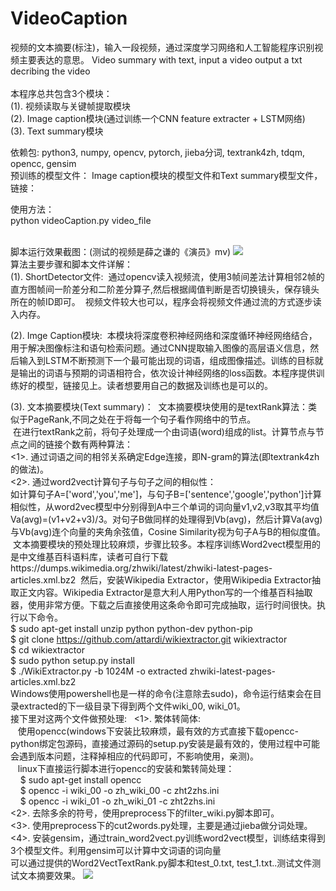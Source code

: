 # VideoCaption
视频的文本摘要(标注)，输入一段视频，通过深度学习网络和人工智能程序识别视频主要表达的意思。
Video summary with text, input a video output a txt decribing the video
</br>
</br>
本程序总共包含3个模块：</br>
(1). 视频读取与关键帧提取模块 </br>
(2). Image caption模块(通过训练一个CNN feature extracter + LSTM网络) </br>
(3). Text summary模块 </br>

依赖包:
python3, numpy, opencv, pytorch, jieba分词, textrank4zh, tdqm, opencc, gensim
</br>
预训练的模型文件：
Image caption模块的模型文件和Text summary模型文件，链接：</br>

使用方法：</br>
python videoCaption.py video_file </br>
</br>   

脚本运行效果截图：(测试的视频是薛之谦的《演员》mv)
![](https://github.com/CaptainEven/VideoCaption/blob/master/screen%20shots/result.png)
</br>
算法主要步骤和脚本文件详解：</br>
(1). ShortDetector文件:
  通过opencv读入视频流，使用3帧间差法计算相邻2帧的直方图帧间一阶差分和二阶差分算子,然后根据阈值判断是否切换镜头，保存镜头所在的帧ID即可。
  视频文件较大也可以，程序会将视频文件通过流的方式逐步读入内存。</br>   
  
(2). Imge Caption模块:
  本模块将深度卷积神经网络和深度循环神经网络结合，用于解决图像标注和语句检索问题。通过CNN提取输入图像的高层语义信息，然后输入到LSTM不断预测下一个最可能出现的词语，组成图像描述。训练的目标就是输出的词语与预期的词语相符合，依次设计神经网络的loss函数。本程序提供训练好的模型，链接见上。读者想要用自己的数据及训练也是可以的。</br>   
  
(3). 文本摘要模块(Text summary)：
  文本摘要模块使用的是textRank算法：类似于PageRank,不同之处在于将每一个句子看作网络中的节点。</br>
  在进行textRank之前，将句子处理成一个由词语(word)组成的list。计算节点与节点之间的链接个数有两种算法：</br>
  <1>. 通过词语之间的相邻关系确定Edge连接，即N-gram的算法(即textrank4zh的做法)。</br>
  <2>. 通过word2vect计算句子与句子之间的相似性：</br>
  如计算句子A=['word','you','me']，与句子B=['sentence','google','python']计算相似性，从word2vec模型中分别得到A中三个单词的词向量v1,v2,v3取其平均值Va(avg)=(v1+v2+v3)/3。对句子B做同样的处理得到Vb(avg)，然后计算Va(avg)与Vb(avg)连个向量的夹角余弦值，Cosine Similarity视为句子A与B的相似度值。</br>
  文本摘要模块的预处理比较麻烦，步骤比较多。本程序训练Word2vect模型用的是中文维基百科语料库，读者可自行下载https://dumps.wikimedia.org/zhwiki/latest/zhwiki-latest-pages-articles.xml.bz2
  然后，安装Wikipedia Extractor，使用Wikipedia Extractor抽取正文内容。Wikipedia Extractor是意大利人用Python写的一个维基百科抽取器，使用非常方便。下载之后直接使用这条命令即可完成抽取，运行时间很快。执行以下命令。
  </br>
  $ sudo apt-get install unzip python python-dev python-pip </br>
  $ git clone https://github.com/attardi/wikiextractor.git wikiextractor </br>
  $ cd wikiextractor </br>
  $ sudo python setup.py install </br>
  $ ./WikiExtractor.py -b 1024M -o extracted zhwiki-latest-pages-articles.xml.bz2 </br>
  Windows使用powershell也是一样的命令(注意除去sudo)，命令运行结束会在目录extracted的下一级目录下得到两个文件wiki_00, wiki_01。</br>
 接下里对这两个文件做预处理:
   <1>. 繁体转简体: </br>
    使用opencc(windows下安装比较麻烦，最有效的方式直接下载opencc-python绑定包源码，直接通过源码的setup.py安装是最有效的，使用过程中可能会遇到版本问题，注释掉相应的代码即可，不影响使用，亲测)。 </br>
    linux下直接运行脚本进行opencc的安装和繁转简处理：</br>
     $ sudo apt-get install opencc </br>
     $ opencc -i wiki_00 -o zh_wiki_00 -c zht2zhs.ini </br>
      $ opencc -i wiki_01 -o zh_wiki_01 -c zht2zhs.ini </br>
  <2>. 去除多余的符号，使用preprocess下的filter_wiki.py脚本即可。</br>
  <3>. 使用preprocess下的cut2words.py处理，主要是通过jieba做分词处理。</br>
 <4>. 安装gensim，通过train_word2vect.py训练word2vect模型，训练结束得到3个模型文件。利用gensim可以计算中文词语的词向量 </br>
 可以通过提供的Word2VectTextRank.py脚本和test_0.txt, test_1.txt..测试文件测试文本摘要效果。
 ![](https://github.com/CaptainEven/VideoCaption/blob/master/screen%20shots/text_sum.png)
     
  


